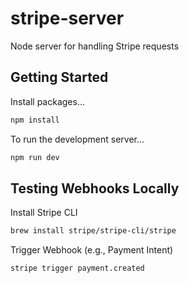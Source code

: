 # stripe-server

Node server for handling Stripe requests

## Getting Started

Install packages...

```bash
npm install
```

To run the development server...

```bash
npm run dev
```

## Testing Webhooks Locally

Install Stripe CLI

```bash
brew install stripe/stripe-cli/stripe
```

Trigger Webhook (e.g., Payment Intent)

```bash
stripe trigger payment.created
```
